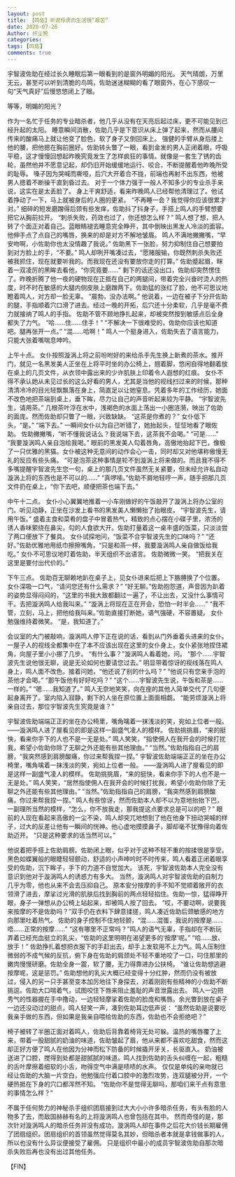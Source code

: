 ```yaml
---
layout: post
title: 【鸣佐】听说俘虏的生活很“艰苦”
date: 2020-07-26
Author: 纤尘惋
categories: 
tags: [鸣佐]
comments: true
--- 
```


宇智波佐助在经过长久睡眠后第一眼看到的是窗外明媚的阳光。
天气晴朗，万里无云，甚至可以听到清脆的鸟鸣，佐助迷迷糊糊的看了眼窗外，在心下感叹一句“天气真好”后慢悠悠闭上了眼。

等等，明媚的阳光？

作为一名忙于任务的专业暗杀者，他几乎从没有在天亮后起过床，更不可能见到已经升起的太阳。
睡意瞬间消散，佐助几乎是下意识从床上弹了起来，然而从腰间传来的酸痛马上就让他变了脸色，软了身子又倒回床上。
强健的手臂从身后搂上他的腰，把他摁在胸前圈好。佐助转头瞥了一眼，看到金发的男人正闭着眼，呼吸平稳，这才慢慢回想起昨晚究竟发生了怎样疯狂的事情。就像是一套生了锈的齿轮，虽然他并不愿意记起，却仍旧开始缓缓地运行、咬合，不断提醒着他昨晚所受的耻辱。
嗓子因为哭喊而嘶哑，后穴大开着合不拢，前端也再射不出东西，他被男人摁着不断操干直到昏过去。
对于一个体力强于一般人不知多少的专业杀手来说，这实在是太丢脸了。
身上干爽舒适，看来昨晚鸣人已经帮他清理过了。他试着挣动了一下，马上就被身后的人圈的更紧。
“不再睡一会？我觉得你应该很累才对。”
细碎的短发磨蹭得后颈有些发痒，佐助抖了抖身子，手搭上鸣人的手臂想要把它从胸前拉开。
“刺杀失败，药效也过了，你还想怎么样？”
鸣人想了想，把人转了个面正对着自己。蓝眼睛褪去睡意完全睁开，其中倒映出黑发人冷淡的面容。他伸手点了点自己的嘴唇，换来的却是对方不解地皱眉。
鸣人不满地撇撇嘴，“早安吻啊，小佐助你也太没情趣了我说。”
佐助黑下一张脸，努力抑制住自己想要拍到对方脸上的手，“不要。”
鸣人却咧开嘴凑过去，“愿赌服输，你既然刺杀失败还被我抓住，现在就要听我的。而我现在还没有要放你走的打算。”
佐助蹙起眉，眯着一双凌厉的黑眸去看他，“你究竟要……”
剩下的话还没出口，佐助却突然愣住了。昨晚折腾了他一夜的硬物现在正抵在自己的两腿间，带着完全兴奋时烫人的热度，时不时在敏感的大腿内侧皮肤上磨蹭两下。佐助猛的涨红了脸，他不可思议地瞪着鸣人，对方却一脸无辜。
“晨勃，没办法啊。”
他说着，一边在被子下分开佐助的腿，手指顺着穴口滑了进去。经过一晚的开拓，后穴还十分柔软，几乎是毫不费力就接纳了鸣人的手指。
佐助不管不顾地挣扎起来，却被突然按到敏感点后全身都失了力气。
“哈……住……住手！”
“不解决一下很难受的，佐助你应该也知道吧。腿再张开一点。”
“混……哈啊！”
鸣人一个挺身进入，佐助失去了语言能力，只能大张着嘴喘息呻吟。


上午十点。
女仆按照漩涡上将之前吩咐好的来给杀手先生换上新煮的茶水。推开门，就见一名黑发美人正坐在上将平时坐的办公椅上，翘着脚，悠闲自得地翻着放在桌上的几页文件，从衣领中露出来的少许肌肤上印着令人遐想的红痕。
女仆不得不承认她从未见过长的这么好看的男人，尤其是当他的视线扫过来的时候，那种清清冷冷的目光轻飘飘落在身上，简直足以让她窒息。凭着多年的工作经历，她面不改色地把茶端到桌上，垂下眸，尽力让自己的声音听起来较为平静。
“宇智波先生，请用茶。”
几根茶叶浮在水中，浅褐色的水面上荡出一小圈涟漪，映出了佐助的面庞。然而佐助却只瞥了一眼，兴致缺缺。
“这茶是你煮的？”
女仆低下头，“是。”
“端下去。”
一瞬间女仆以为自己听错了，她抬起头，怔怔地看了眼佐助。
佐助撇撇嘴，“听不懂我说话么？我说端下去，这茶我不会喝。”
“可是……”
“我要漩涡鸣人亲自泡给我喝。”
眼前的黑发美人勾着唇角，高傲地抬起下巴，像极了一只优雅的黑猫。女仆被这种无意间的动作会心一击，同时却又对他堪称傲慢无礼的反应有些头痛。
“可是泡茶这种事情是轮不到漩涡上将来做的。而且我不得不多嘴提醒宇智波先生您一句，桌上的那几页文件虽然无关紧要，但未经允许私自动漩涡上将的东西也是不可以的……”
“真啰嗦。”佐助不屑地轻哼一声，随手把那几页文件扔在桌上，“你下去吧，顺便把茶也端下去。”


中午十二点。
女仆小心翼翼地推着一小车刚做好的午饭敲开了漩涡上将办公室的门。听见动静，正坐在沙发上看书的黑发美人懒懒抬了抬眼皮。
“宇智波先生，请用午饭。”
盛着主食和菜肴的盘子中冒着热气，精致的点心摆在小碟子里，浓汤的诱人香味萦绕在鼻尖，勾的人食欲大开。佐助打量着这一桌丰盛的饭菜，只淡淡尝了两口便放下了餐具。
女仆试探地问，“饭菜不合宇智波先生的口味吗？”
“还好。”佐助优雅地用纸巾擦擦嘴角，“只是和茶一样，我要漩涡鸣人亲自做饭给我吃。”
女仆不可思议地盯着佐助，半天组织不出语言。
佐助微微一笑。
“把我关在这里是要付出代价的。”


下午三点。
佐助百无聊赖地趴在桌子上，见女仆进来后把上下胳膊换了个位置。
女仆深吸一口气，“请问您还有什么需求？”
“好无聊。”佐助抱怨道，声音因为趴着的姿势显得闷闷的，“这里的书我大致都翻过一遍了，不让出去，又没什么事情可干。去把漩涡鸣人给我叫来。”
“漩涡上将现在正在开会，恐怕一时半会……”
“我不管，立刻，马上，把他给我叫来。”佐助直接打断她，语气强硬，不容置疑。
女仆勉强维持着微笑。
“是，我知道了。”


会议室的大门被敲响，漩涡鸣人停下正在说的话，看到从门外垂着头进来的女仆。
一屋子人的视线全都集中在了本不应该出现在这里的女仆身上，女仆紧张地捏住裙角，向屋子里小小挪了几步。
“有什么事？”漩涡鸣人看着她，问。
“那个……宇智波先生说他很无聊，说是无论如何也要请您过去。”
明显带着惊讶的视线落在鸣人身上，鸣人面不改色，接着问她，“他还说了别的什么吗？”
“他说只有您亲手泡的茶他才会喝。”
“那午饭他有好好吃吗？”
“这个……宇智波先生说，午饭和茶是……一样的。”
“嗯……我知道了。”
鸣人无奈地笑笑，向在座的其他人简单交代了几句便起身离开了。室内陷入寂静，剩下的人坐在原位置上面面相觑。
“能劳烦漩涡上将亲自过去，那位宇智波先生究竟是谁？”


宇智波佐助端端正正的坐在办公椅里，嘴角噙着一抹浅淡的笑，宛如上位者一般。
——漩涡鸣人进了屋看见的即是这样一副盛气凌人的模样。
佐助挑挑眉，“来的挺快，看来你手下的人也不是一无是处。”
鸣人笑笑，“指使佣人在我开会的时候打扰我，希望小佐助你除了无聊之外还能有些其他理由。”
“当然。”佐助指指自己的肩膀，“我突然感到肩膀酸痛，你过来帮我捏一捏。”
宇智波佐助端端正正的坐在办公椅里，嘴角噙着一抹浅淡的笑，宛如上位者一般。
——漩涡鸣人进了屋看见的即是这样一副盛气凌人的模样。
佐助挑挑眉，“来的挺快，看来你手下的人也不是一无是处。”
鸣人笑笑，“居然指使佣人在我开会的时候打扰我，希望小佐助你除了无聊之外还能有些其他理由。”
“当然。”佐助指指自己的肩膀，“我突然感到肩膀酸痛，你过来帮我捏一捏。”
鸣人有些惊讶，然而佐助本人却不以为意地抬抬下巴，一副理所当然的模样，“怎么，你不放我走，那我提这点要求总是可以的吧？”
眼前的人现在看起来高傲的一尘不染，鸣人却突兀地想到了他在他身下扭动哭喊的样子，过大的反差让他有一瞬间的恍神。他心虚地摸摸鼻子，脚却毫不犹豫得向着佐助迈开。
“只是这种要求的话当然可以。”

他说着把手搭上佐助肩膀。佐助闭上眼，似乎对于这种不轻不重的按揉很是享受。
黑色如蝶翼般的眼睫轻轻颤动，舒适的小声呻吟时不时传来，鸣人看着正闭着眼享受的佐助，沉下眸子，手下的力道不自觉加大。
该死，宇智波佐助本人完全没有意识到他对于漩涡鸣人的诱惑力有多大。
当然，漩涡鸣人对宇智波佐助的自制力几乎为零，他也从来不会去压抑自己。
原本安分按摩的手不知不觉顺着敞开的衣领滑了进去，摩挲过光滑的肌肤后找到胸前的两点轻轻掐住。佐助一惊，猛得睁开眼，身子一弹想从办公椅上站起来，却被鸣人按了回去。
“哎，不要动啊，说要我来按摩的不是佐助吗？”双手仍在衣料下肆意揉搓，鸣人凑近佐助后颈敏感的地方向那里吐着热气。
佐助的身子控制不住地轻颤，“混……混蛋，我说的按摩是……唔……正常的按摩……”
“这有哪里不正常吗？”鸣人的语气无辜，手指却在不断玩弄着已经充血挺立的乳尖，“佐助的这里明明在渴望更多的‘按摩’呢。”
“哈……放、放手！”
佐助挣扎着想把衣服下的手赶出去，却手上发软用不上力气。鸣人压制住微弱的不成气候的反抗，俯下身在佐助的肩颈处不轻不重地咬了一口，叼住那里的嫩肉慢慢研磨。佐助全身一震，软了腰，无力得靠进办公扶椅。
“谁让佐助想逃避按摩呢，这是惩罚。”
佐助想他的乳尖大概已经变得十分红肿，然而仍没有被放过，侵入的另一只手甚至变本加厉地往下身探去，对着刚刚有些精神的小佐助不断挑逗。佐助大口喘着气，试图咬住下唇来阻止羞耻的声音泄露出去。
鸣人一边把秀气的性器握在手中撸动，一边轻轻摩挲着佐助的脸庞和嘴唇。余光瞥到放在桌子一边还没动过的甜点，鸣人轻笑一声，凑到佐助耳边低声说：
“虽然佐助是说要吃我亲手做的东西，但如果是我亲自喂给佐助的东西，佐助也不会拒绝吧？”


椅子被转了半圈正面对着鸣人，佐助后背靠着椅背无处可躲。温热的嘴唇覆了上来，带着一股甜腻的奶油的味道，佐助皱起了眉，他从来都不喜欢吃甜食，然而这却正好方便了鸣人在他因为分神而松下防备的时候撬开牙关，长驱直入。
奶油被送进了口腔，搅得到处都是甜腻腻的味道。鸣人找到佐助的舌头纠缠在一起，粗糙的舌叶摩擦着细软的小舌，吻得空气中满是啧啧的水声。
仅仅是单纯的亲吻就已经让佐助的大脑一片空白，他勉强应付着口腔中的激烈攻势，连双腿被分开，一个硬热抵在下身的穴口都浑然不知。
“佐助你不是觉得无聊吗，那咱们来干点有意思的事情怎么样？”


不属于任何势力的神秘杀手组织团扇接到过大大小小许多暗杀任务，有头有脸的人物多了去，而敌国赫赫有名的上将漩涡鸣人也曾包括在其中。
然而奇怪的是，那次针对漩涡鸣人的暗杀任务并没有成功，漩涡鸣人却在事件之后花大价钱长期雇佣了团扇组织。团扇组织的首领虽然觉得莫名其妙，但暗杀者本就是拿钱做事的人，所以也没有什么异议便接受了雇佣。
只是组织中最小的成员宇智波佐助自那次暗杀失败后再也没有出过其他任务。

【FIN】